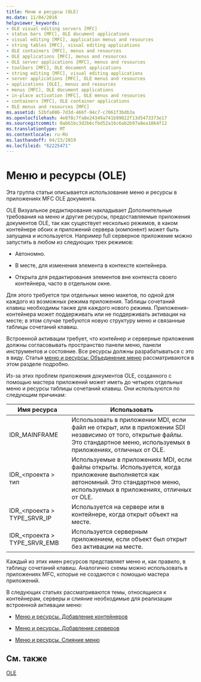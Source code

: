 ```yaml
---
title: Меню и ресурсы (OLE)
ms.date: 11/04/2016
helpviewer_keywords:
- OLE visual editing servers [MFC]
- status bars [MFC], OLE document applications
- visual editing [MFC], application menus and resources
- string tables [MFC], visual editing applications
- OLE containers [MFC], menus and resources
- OLE applications [MFC], menus and resources
- OLE server applications [MFC], menus and resources
- toolbars [MFC], OLE document applications
- string editing [MFC], visual editing applications
- server applications [MFC], OLE menus and resources
- applications [OLE], menus and resources
- menus [MFC], OLE document applications
- in-place activation [MFC], OLE menus and resources
- containers [MFC], OLE container applications
- OLE menus and resources [MFC]
ms.assetid: 52bfa086-7d3d-466f-94c7-c7061f3bdb3a
ms.openlocfilehash: 4e8f8c7fa8e24349a741b99822f13d5473373e17
ms.sourcegitcommit: 0ab61bc3d2b6cfbd52a16c6ab2b97a8ea1864f12
ms.translationtype: MT
ms.contentlocale: ru-RU
ms.lasthandoff: 04/23/2019
ms.locfileid: "62225471"
---
```

# <a name="menus-and-resources-ole"></a>Меню и ресурсы (OLE)

Эта группа статьи описывается использование меню и ресурсы в приложениях MFC OLE документа.

OLE Визуальное редактирование накладывает Дополнительные требования на меню и другие ресурсы, предоставляемые приложения документов OLE, так как существует несколько режимов, в каком контейнере обоих и приложений сервера (компонент) может быть запущена и используется. Например full серверное приложение можно запустить в любом из следующих трех режимов:

- Автономно.

- В месте, для изменения элемента в контексте контейнера.

- Открыта для редактирования элементов вне контекста своего контейнера, часто в отдельном окне.

Для этого требуется три отдельных меню макетов, по одной для каждого из возможных режима приложения. Таблицы сочетаний клавиш необходимы также для каждого нового режима. Приложения-контейнера может поддерживать или не поддерживать активации на месте; в этом случае требуются новую структуру меню и связанные таблицы сочетаний клавиш.

Встроенной активации требует, что контейнер и серверные приложения должны согласовывать пространство панели меню, панели инструментов и состояние. Все ресурсы должны разрабатываться с это в виду. Статья [меню и ресурсы: Объединение меню](../mfc/menus-and-resources-menu-merging.md) рассматриваются в этом разделе подробно.

Из-за этих проблем приложения документов OLE, созданного с помощью мастера приложений может иметь до четырех отдельных меню и ресурсы таблицы сочетаний клавиш. Они используются по следующим причинам:

|Имя ресурса|Использовать|
|-------------------|---------|
|IDR_MAINFRAME|Использовать в приложении MDI, если файл не открыт, или в приложении SDI независимо от того, открытые файлы. Это стандартное меню, используемых в приложениях, отличных от OLE.|
|IDR_\<проекта > тип|Используемые в приложениях MDI, если файлы открыты. Используется, когда приложение выполняется как автономный. Это стандартное меню, используемых в приложениях, отличных от OLE.|
|IDR_\<проекта > TYPE_SRVR_IP|Используется на сервере или в контейнере, когда открыт объект на месте.|
|IDR_\<проекта > TYPE_SRVR_EMB|Используется серверным приложением, если объект был открыт без активации на месте.|

Каждый из этих имен ресурсов представляет меню и, как правило, в таблицу сочетаний клавиш. Аналогично схемы можно использовать в приложениях MFC, которые не создаются с помощью мастера приложений.

В следующих статьях рассматриваются темы, относящиеся к контейнерам, серверы и слияние необходимые для реализации встроенной активации меню:

- [Меню и ресурсы. Добавление контейнеров](../mfc/menus-and-resources-container-additions.md)

- [Меню и ресурсы. Добавление серверов](../mfc/menus-and-resources-server-additions.md)

- [Меню и ресурсы. Слияние меню](../mfc/menus-and-resources-menu-merging.md)

## <a name="see-also"></a>См. также

[OLE](../mfc/ole-in-mfc.md)
